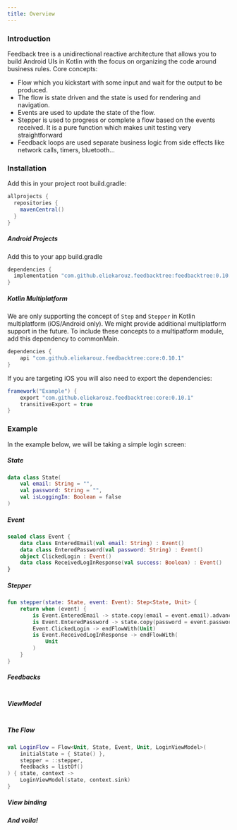 ```yaml
---
title: Overview
---
```


### Introduction
Feedback tree is a unidirectional reactive architecture that allows you to build Android UIs in Kotlin
with the focus on organizing the code around business rules.
Core concepts:
- Flow which you kickstart with some input and wait for the output to be produced.
- The flow is state driven and the state is used for rendering and navigation.
- Events are used to update the state of the flow.
- Stepper is used to progress or complete a flow based on the events received. It is a pure function which
makes unit testing very straightforward
- Feedback loops are used separate business logic from side effects like network calls, timers, bluetooth...

### Installation
Add this in your project root build.gradle:
```gradle
allprojects {
  repositories {
    mavenCentral()
  }
}
```

##### Android Projects
Add this to your app build.gradle
```gradle
dependencies {
  implementation "com.github.eliekarouz.feedbacktree:feedbacktree:0.10.1"
}
```

##### Kotlin Multiplatform
We are only supporting the concept of `Step` and `Stepper` in Kotlin multiplatform (iOS/Android only).
We might provide additional multiplatform support in the future.
To include these concepts to a multipatform module, add this dependency to commonMain.
```gradle
dependencies {
    api "com.github.eliekarouz.feedbacktree:core:0.10.1"
}
```
If you are targeting iOS you will also need to export the dependencies:
```gradle
framework("Example") {
    export "com.github.eliekarouz.feedbacktree:core:0.10.1"
    transitiveExport = true
}
```

### Example

In the example below, we will be taking a simple login screen:

##### State

```kotlin
data class State(
    val email: String = "",
    val password: String = "",
    val isLoggingIn: Boolean = false
)
```

##### Event

```kotlin
sealed class Event {
    data class EnteredEmail(val email: String) : Event()
    data class EnteredPassword(val password: String) : Event()
    object ClickedLogin : Event()
    data class ReceivedLogInResponse(val success: Boolean) : Event()
}
```

##### Stepper

```kotlin
fun stepper(state: State, event: Event): Step<State, Unit> {
    return when (event) {
        is Event.EnteredEmail -> state.copy(email = event.email).advance()
        is Event.EnteredPassword -> state.copy(password = event.password).advance()
        Event.ClickedLogin -> endFlowWith(Unit)
        is Event.ReceivedLogInResponse -> endFlowWith(
            Unit
        )
    }
}
```

##### Feedbacks

```kotlin

```

##### ViewModel

```kotlin

```

##### The Flow

```kotlin
val LoginFlow = Flow<Unit, State, Event, Unit, LoginViewModel>(
    initialState = { State() },
    stepper = ::stepper,
    feedbacks = listOf()
) { state, context ->
    LoginViewModel(state, context.sink)
}
```

##### View binding


##### And voila!